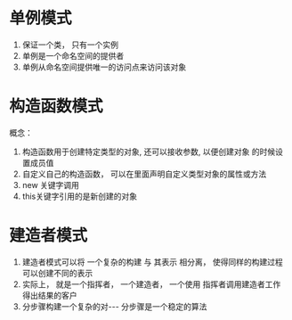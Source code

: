 # 单例模式
1. 保证一个类， 只有一个实例
2. 单例是一个命名空间的提供者
3. 单例从命名空间提供唯一的访问点来访问该对象

# 构造函数模式
概念：
1. 构造函数用于创建特定类型的对象, 还可以接收参数, 以便创建对象
的时候设置成员值
2. 自定义自己的构造函数， 可以在里面声明自定义类型对象的属性或方法
3. new 关键字调用
4. this关键字引用的是新创建的对象

# 建造者模式
1. 建造者模式可以将 一个复杂的构建 与 其表示 相分离， 使得同样的构建过程可以创建不同的表示
2. 实际上， 就是一个指挥者， 一个建造者， 一个使用 指挥者调用建造者工作 得出结果的客户
3. 分步骤构建一个复杂的对--- 分步骤是一个稳定的算法
